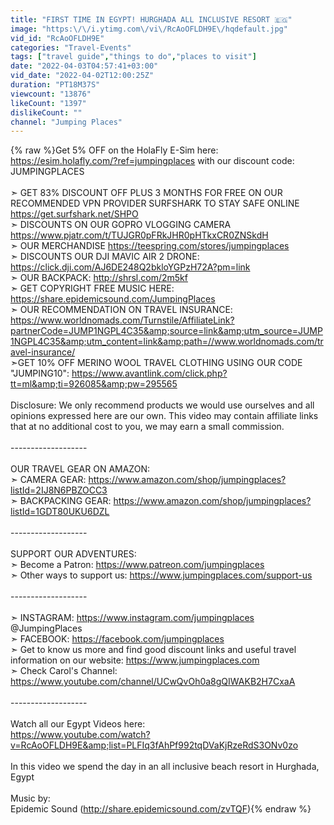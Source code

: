 ```yaml
---
title: "FIRST TIME IN EGYPT! HURGHADA ALL INCLUSIVE RESORT 🇪🇬"
image: "https:\/\/i.ytimg.com\/vi\/RcAoOFLDH9E\/hqdefault.jpg"
vid_id: "RcAoOFLDH9E"
categories: "Travel-Events"
tags: ["travel guide","things to do","places to visit"]
date: "2022-04-03T04:57:41+03:00"
vid_date: "2022-04-02T12:00:25Z"
duration: "PT18M37S"
viewcount: "13876"
likeCount: "1397"
dislikeCount: ""
channel: "Jumping Places"
---
```

{% raw %}Get 5% OFF on the HolaFly E-Sim here: <a rel="nofollow" target="blank" href="https://esim.holafly.com/?ref=jumpingplaces">https://esim.holafly.com/?ref=jumpingplaces</a> with our discount code: JUMPINGPLACES<br /><br />➣ GET 83% DISCOUNT OFF PLUS 3 MONTHS FOR FREE ON OUR RECOMMENDED VPN PROVIDER SURFSHARK TO STAY SAFE ONLINE  <a rel="nofollow" target="blank" href="https://get.surfshark.net/SHPO">https://get.surfshark.net/SHPO</a><br />➣ DISCOUNTS ON OUR GOPRO VLOGGING CAMERA <a rel="nofollow" target="blank" href="https://www.pjatr.com/t/TUJGR0pFRkJHR0pHTkxCR0ZNSkdH">https://www.pjatr.com/t/TUJGR0pFRkJHR0pHTkxCR0ZNSkdH</a><br />➣ OUR MERCHANDISE <a rel="nofollow" target="blank" href="https://teespring.com/stores/jumpingplaces">https://teespring.com/stores/jumpingplaces</a><br />➣ DISCOUNTS OUR DJI MAVIC AIR 2 DRONE: <a rel="nofollow" target="blank" href="https://click.dji.com/AJ6DE248Q2bkloYGPzH72A?pm=link">https://click.dji.com/AJ6DE248Q2bkloYGPzH72A?pm=link</a><br />➣ OUR BACKPACK: <a rel="nofollow" target="blank" href="http://shrsl.com/2m5kf">http://shrsl.com/2m5kf</a><br />➣ GET COPYRIGHT FREE MUSIC HERE: <a rel="nofollow" target="blank" href="https://share.epidemicsound.com/JumpingPlaces">https://share.epidemicsound.com/JumpingPlaces</a><br />➣ OUR RECOMMENDATION ON TRAVEL INSURANCE: <a rel="nofollow" target="blank" href="https://www.worldnomads.com/Turnstile/AffiliateLink?partnerCode=JUMP1NGPL4C35&amp;source=link&amp;utm_source=JUMP1NGPL4C35&amp;utm_content=link&amp;path=//www.worldnomads.com/travel-insurance/">https://www.worldnomads.com/Turnstile/AffiliateLink?partnerCode=JUMP1NGPL4C35&amp;source=link&amp;utm_source=JUMP1NGPL4C35&amp;utm_content=link&amp;path=//www.worldnomads.com/travel-insurance/</a><br />➣GET 10% OFF MERINO WOOL TRAVEL CLOTHING USING OUR CODE &quot;JUMPING10&quot;: <a rel="nofollow" target="blank" href="https://www.avantlink.com/click.php?tt=ml&amp;ti=926085&amp;pw=295565">https://www.avantlink.com/click.php?tt=ml&amp;ti=926085&amp;pw=295565</a><br /><br />Disclosure: We only recommend products we would use ourselves and all opinions expressed here are our own. This video may contain affiliate links that at no additional cost to you, we may earn a small commission.<br /><br />-------------------<br /><br />OUR TRAVEL GEAR ON AMAZON:<br />➣ CAMERA GEAR: <a rel="nofollow" target="blank" href="https://www.amazon.com/shop/jumpingplaces?listId=2IJ8N6PBZOCC3">https://www.amazon.com/shop/jumpingplaces?listId=2IJ8N6PBZOCC3</a><br />➣ BACKPACKING GEAR: <a rel="nofollow" target="blank" href="https://www.amazon.com/shop/jumpingplaces?listId=1GDT80UKU6DZL">https://www.amazon.com/shop/jumpingplaces?listId=1GDT80UKU6DZL</a><br /><br />-------------------<br /><br />SUPPORT OUR ADVENTURES:<br />➣ Become a Patron: <a rel="nofollow" target="blank" href="https://www.patreon.com/jumpingplaces">https://www.patreon.com/jumpingplaces</a><br />➣ Other ways to support us: <a rel="nofollow" target="blank" href="https://www.jumpingplaces.com/support-us">https://www.jumpingplaces.com/support-us</a><br /><br />-------------------<br /><br />➣ INSTAGRAM: <a rel="nofollow" target="blank" href="https://www.instagram.com/jumpingplaces">https://www.instagram.com/jumpingplaces</a> @JumpingPlaces<br />➣ FACEBOOK: <a rel="nofollow" target="blank" href="https://facebook.com/jumpingplaces">https://facebook.com/jumpingplaces</a><br />➣ Get to know us more and find good discount links and useful travel information on our website: <a rel="nofollow" target="blank" href="https://www.jumpingplaces.com">https://www.jumpingplaces.com</a><br />➣ Check Carol's Channel: <a rel="nofollow" target="blank" href="https://www.youtube.com/channel/UCwQvOh0a8gQIWAKB2H7CxaA">https://www.youtube.com/channel/UCwQvOh0a8gQIWAKB2H7CxaA</a><br /><br />-------------------<br /><br />Watch all our Egypt Videos here:<br /><a rel="nofollow" target="blank" href="https://www.youtube.com/watch?v=RcAoOFLDH9E&amp;list=PLFIq3fAhPf992tqDVaKjRzeRdS3ONv0zo">https://www.youtube.com/watch?v=RcAoOFLDH9E&amp;list=PLFIq3fAhPf992tqDVaKjRzeRdS3ONv0zo</a><br /><br />In this video we spend the day in an all inclusive beach resort in Hurghada, Egypt<br /><br />Music by:<br />Epidemic Sound (<a rel="nofollow" target="blank" href="http://share.epidemicsound.com/zvTQF)">http://share.epidemicsound.com/zvTQF)</a>{% endraw %}
